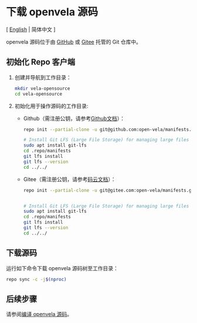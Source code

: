 # 下载 openvela 源码

\[ [English](./../../en/quickstart/Download_Vela_sources.md) | 简体中文 \]

openvela 源码位于由 [GitHub](https://github.com/open-Vela) 或 [Gitee](https://gitee.com/open-vela) 托管的 Git 仓库中。

## 初始化 Repo 客户端

1. 创建并导航到工作目录：

    ```bash
    mkdir vela-opensource
    cd vela-opensource
    ```

2. 初始化用于操作源码的工作目录:

    - Github（需注册公钥，请参考[Github文档](https://docs.github.com/en/authentication/connecting-to-github-with-ssh/adding-a-new-ssh-key-to-your-github-account)）：

        ``` bash
        repo init --partial-clone -u git@github.com:open-vela/manifests.git -b dev -m openvela.xml --git-lfs

        # Install Git LFS (Large File Storage) for managing large files
        sudo apt install git-lfs
        cd .repo/manifests 
        git lfs install
        git lfs --version
        cd ../../
        ```

    - Gitee（需注册公钥，请参考[码云文档](https://gitee.com/help/articles/4191)）：

        ```bash
        repo init --partial-clone -u git@gitee.com:open-vela/manifests.git -b dev -m openvela.xml --git-lfs
        

        # Install Git LFS (Large File Storage) for managing large files
        sudo apt install git-lfs
        cd .repo/manifests 
        git lfs install
        git lfs --version
        cd ../../
        ```

## 下载源码

运行如下命令下载 openvela 源码树至工作目录：

```bash
repo sync -c -j$(nproc)
```

## 后续步骤

请参阅[编译 openvela 源码](./Build_Vela_from_sources_zh-cn.md)。
